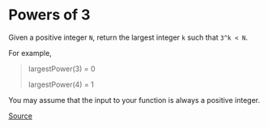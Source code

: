 # Powers of 3

Given a positive integer `N`, return the largest integer `k` such that `3^k < N`.

For example,

> largestPower(3) = 0
>
> largestPower(4) = 1

You may assume that the input to your function is always a positive integer.

[Source](https://www.codewars.com/kata/57be674b93687de78c0001d9)